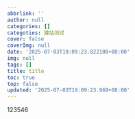 ```yaml
---
abbrlink: ''
author: null
categories: []
categoties: 建站测试
cover: false
coverImg: null
date: '2025-07-03T19:09:23.822100+08:00'
img: null
tags: []
title: title
toc: true
top: false
updated: '2025-07-03T19:09:23.969+08:00'
---
```

123546
